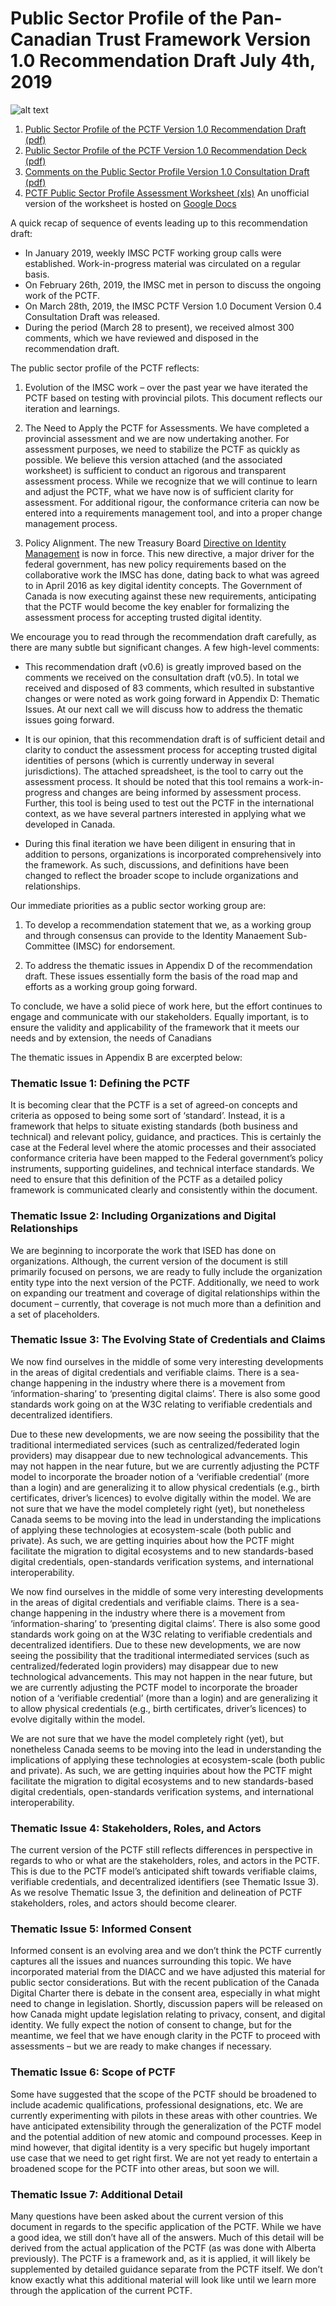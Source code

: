 # Public Sector Profile of the Pan-Canadian Trust Framework Version 1.0 Recommendation Draft July 4th, 2019

![alt text](./readme-img.PNG "Public Sector Profile of the Pan-Canadian Trust Framework")

1.	[Public Sector Profile of the PCTF Version 1.0 Recommendation Draft (pdf)](./Public%20Sector%20Profile%20of%20the%20PCTF%20Version%201.0%20Recommendation%20Draft%20v0.6%20(2019-07-04).pdf )
2.	[Public Sector Profile of the PCTF Version 1.0 Recommendation Deck (pdf)](./Public%20Sector%20Profile%20of%20the%20PCTF%20Version%201.0%20Recommendation%20Deck%20v0.6%20(2019-07-04).pdf )
3.	[Comments on the Public Sector Profile Version 1.0 Consultation Draft (pdf)](./Comments%20on%20the%20Public%20Sector%20Profile%20of%20the%20PCTF%20V1.0%20Consultation%20Draft%20v0.5%20(2019-05-30)%20(Review).pdf )
4.	[PCTF Public Sector Profile Assessment Worksheet (xls)](./PCTF%20Public%20Sector%20Profile%20Assessment%20(2019-07-04).xlsx ) An unofficial version of the worksheet is hosted on [Google Docs](https://docs.google.com/spreadsheets/d/1eukZkgdwXdskUlzaKR-cU3TjacunKY1OAyIRioFUnp8/edit?usp=sharing)

A quick recap of sequence of events leading up to this recommendation draft:

* In January 2019, weekly IMSC PCTF working group calls were established.  Work-in-progress material was circulated on a regular basis. 
* On February 26th, 2019, the IMSC met in person to discuss the ongoing work of the PCTF. 
* On March 28th, 2019, the IMSC PCTF Version 1.0 Document Version 0.4 Consultation Draft was released.
* During the period (March 28 to present), we received almost 300 comments, which we have reviewed and disposed in the recommendation draft.

The public sector profile of the PCTF reflects:

1)	Evolution of the IMSC work – over the past year we have iterated the PCTF based on testing with provincial pilots. This document reflects our iteration and learnings.

2)	The Need to Apply the PCTF for Assessments. We have completed a provincial assessment and we are now undertaking another. For assessment purposes, we need to stabilize the PCTF as quickly as possible. We believe this version attached (and the associated worksheet) is sufficient to conduct an rigorous and transparent assessment process. While we recognize that we will continue to learn and adjust the PCTF, what we have now is of sufficient clarity for assessment. For additional rigour, the conformance criteria can now be entered into a requirements management tool, and into a proper change management process. 

3)	Policy Alignment. The new Treasury Board [Directive on Identity Management](https://www.tbs-sct.gc.ca/pol/doc-eng.aspx?id=16577) is now in force. This new directive, a major driver for the federal government, has new policy requirements based on the collaborative work the IMSC has done, dating back to what was agreed to in April 2016 as key digital identity concepts. The Government of Canada is now executing against these new requirements, anticipating that the PCTF would become the key enabler for formalizing the assessment process for accepting trusted digital identity.

We encourage you to read through the recommendation draft carefully, as there are many subtle but significant changes. A few high-level comments: 

* This recommendation draft (v0.6) is greatly improved based on the comments we received on the consultation draft (v0.5). In total we received and disposed of 83 comments, which resulted in substantive changes or were noted as work going forward in Appendix D: Thematic Issues. At our next call we will discuss how to address the thematic issues going forward.

*	It is our opinion, that this recommendation draft is of sufficient detail and clarity to conduct the assessment process for accepting trusted digital identities of persons (which is currently underway in several jurisdictions). The attached spreadsheet, is the tool to carry out the assessment process. It should be noted that this tool remains a work-in-progress and changes are being informed by assessment process. Further, this tool is being used to test out the PCTF in the international context, as we have several partners interested in applying what we developed in Canada.

*	During this final iteration we have been diligent in ensuring that in addition to persons, organizations is incorporated comprehensively into the framework. As such, discussions, and definitions have been changed to reflect the broader scope to include organizations and relationships.

Our immediate priorities as a public sector working group are:

1.	To develop a recommendation statement that we, as a working group and through consensus can provide to the Identity Manaement Sub-Committee (IMSC) for endorsement. 

2.	To address the thematic issues in Appendix D of the recommendation draft. These issues essentially form the basis of the road map and efforts as a working group going forward.

To conclude,  we have a solid piece of work here, but the effort continues to engage and communicate with our stakeholders. Equally important, is to ensure the validity and applicability of the framework that it meets our needs and by extension, the needs of Canadians

The thematic issues in Appendix B are excerpted below:

### Thematic Issue 1: Defining the PCTF

It is becoming clear that the PCTF is a set of agreed-on concepts and criteria as opposed to being some sort of ‘standard’. Instead, it is a framework that helps to situate existing standards (both business and technical) and relevant policy, guidance, and practices. This is certainly the case at the Federal level where the atomic processes and their associated conformance criteria have been mapped to the Federal government’s policy instruments, supporting guidelines, and technical interface standards. We need to ensure that this definition of the PCTF as a detailed policy framework is communicated clearly and consistently within the document.

### Thematic Issue 2: Including Organizations and Digital Relationships

We are beginning to incorporate the work that ISED has done on organizations. Although, the current version of the document is still primarily focused on persons, we are ready to fully include the organization entity type into the next version of the PCTF. Additionally, we need to work on expanding our treatment and coverage of digital relationships within the document – currently, that coverage is not much more than a definition and a set of placeholders.  

### Thematic Issue 3: The Evolving State of Credentials and Claims

We now find ourselves in the middle of some very interesting developments in the areas of digital credentials and verifiable claims. There is a sea-change happening in the industry where there is a movement from ‘information-sharing’ to ‘presenting digital claims’. There is also some good standards work going on at the W3C relating to verifiable credentials and decentralized identifiers.

Due to these new developments, we are now seeing the possibility that the traditional intermediated services (such as centralized/federated login providers) may disappear due to new technological advancements. This may not happen in the near future, but we are currently adjusting the PCTF model to incorporate the broader notion of a ‘verifiable credential’ (more than a login) and are generalizing it to allow physical credentials (e.g., birth certificates, driver’s licences) to evolve digitally within the model. 
We are not sure that we have the model completely right (yet), but nonetheless Canada seems to be moving into the lead in understanding the implications of applying these technologies at ecosystem-scale (both public and private). As such, we are getting inquiries about how the PCTF might facilitate the migration to digital ecosystems and to new standards-based digital credentials, open-standards verification systems, and international interoperability.

We now find ourselves in the middle of some very interesting developments in the areas of digital credentials and verifiable claims. There is a sea-change happening in the industry where there is a movement from ‘information-sharing’ to ‘presenting digital claims’. There is also some good standards work going on at the W3C relating to verifiable credentials and decentralized identifiers.
Due to these new developments, we are now seeing the possibility that the traditional intermediated services (such as centralized/federated login providers) may disappear due to new technological advancements. This may not happen in the near future, but we are currently adjusting the PCTF model to incorporate the broader notion of a ‘verifiable credential’ (more than a login) and are generalizing it to allow physical credentials (e.g., birth certificates, driver’s licences) to evolve digitally within the model. 

We are not sure that we have the model completely right (yet), but nonetheless Canada seems to be moving into the lead in understanding the implications of applying these technologies at ecosystem-scale (both public and private). As such, we are getting inquiries about how the PCTF might facilitate the migration to digital ecosystems and to new standards-based digital credentials, open-standards verification systems, and international interoperability.


### Thematic Issue 4: Stakeholders, Roles, and Actors

The current version of the PCTF still reflects differences in perspective in regards to who or what are the stakeholders, roles, and actors in the PCTF. This is due to the PCTF model’s anticipated shift towards verifiable claims, verifiable credentials, and decentralized identifiers (see Thematic Issue 3). As we resolve Thematic Issue 3, the definition and delineation of PCTF stakeholders, roles, and actors should become clearer.

### Thematic Issue 5: Informed Consent

Informed consent is an evolving area and we don’t think the PCTF currently captures all the issues and nuances surrounding this topic. We have incorporated material from the DIACC and we have adjusted this material for public sector considerations. But with the recent publication of the Canada Digital Charter there is debate in the consent area, especially in what might need to change in legislation. Shortly, discussion papers will be released on how Canada might update legislation relating to privacy, consent, and digital identity. We fully expect the notion of consent to change, but for the meantime, we feel that we have enough clarity in the PCTF to proceed with assessments – but we are ready to make changes if necessary.

### Thematic Issue 6: Scope of PCTF

Some have suggested that the scope of the PCTF should be broadened to include academic qualifications, professional designations, etc. We are currently experimenting with pilots in these areas with other countries. We have anticipated extensibility through the generalization of the PCTF model and the potential addition of new atomic and compound processes. Keep in mind however, that digital identity is a very specific but hugely important use case that we need to get right first. We are not yet ready to entertain a broadened scope for the PCTF into other areas, but soon we will.

### Thematic Issue 7: Additional Detail

Many questions have been asked about the current version of this document in regards to the specific application of the PCTF. While we have a good idea, we still don’t have all of the answers. Much of this detail will be derived from the actual application of the PCTF (as was done with Alberta previously). The PCTF is a framework and, as it is applied, it will likely be supplemented by detailed guidance separate from the PCTF itself. We don’t know exactly what this additional material will look like until we learn more through the application of the current PCTF.
